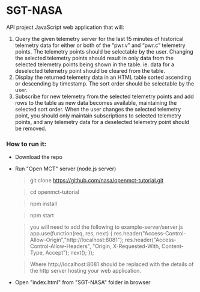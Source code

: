 # SGT-NASA
API project
JavaScript web application that will:

1. Query the given telemetry server for the last 15 minutes of historical telemetry data for
either or both of the “pwr.v” and “pwr.c” telemetry points. The telemetry points should be
selectable by the user. Changing the selected telemetry points should result in only data
from the selected telemetry points being shown in the table. ie. data for a deselected
telemetry point should be cleared from the table.
2. Display the returned telemetry data in an HTML table sorted ascending or descending by
timestamp. The sort order should be selectable by the user.
3. Subscribe for new telemetry from the selected telemetry points and add rows to the table
as new data becomes available, maintaining the selected sort order. When the user
changes the selected telemetry point, you should only maintain subscriptions to selected
telemetry points, and any telemetry data for a deselected telemetry point should be
removed.

### How to run it:
  - Download the repo
  - Run "Open MCT" server (node.js server)
  
    > git clone https://github.com/nasa/openmct-tutorial.git
    
    > cd openmct-tutorial
    
    > npm install
    
    > npm start
    
    > you will need to add the following to example-server/server.js
      > app.use(function(req, res, next) {
        res.header("Access-Control-Allow-Origin","http://localhost:8081");
        res.header("Access-Control-Allow-Headers", "Origin, X-Requested-With, Content-Type, Accept");
        next();
        });
        
      > Where http://localhost:8081 should be replaced with the details of the http server
        hosting your web application.
    
  - Open "index.html" from "SGT-NASA" folder in browser
